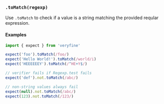 ### `.toMatch(regexp)`

Use `.toMatch` to check if a value is a string matching the provided reqular
expression.

#### Examples

```javascript
import { expect } from 'veryfine'

expect('foo').toMatch(/foo/)
expect('Hello World!').toMatch(/world/i)
expect('HEEEEEEY').toMatch(/^HE+Y$/)

// verifier fails if Regexp.test fails
expect('def').not.toMatch(/abc/)

// non-string values always fail
expect(null).not.toMatch(/abc/)
expect(123).not.toMatch(/123/)
```
